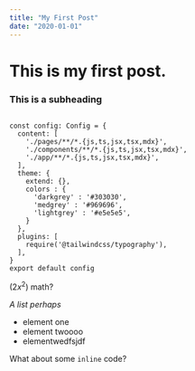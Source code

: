```yaml
---
title: "My First Post"
date: "2020-01-01"
---
```


# This is my first post.

### This is a subheading

```import type { Config } from 'tailwindcss'

const config: Config = {
  content: [
    './pages/**/*.{js,ts,jsx,tsx,mdx}',
    './components/**/*.{js,ts,jsx,tsx,mdx}',
    './app/**/*.{js,ts,jsx,tsx,mdx}',
  ],
  theme: {
    extend: {},
    colors : {
      'darkgrey' : '#303030',
      'medgrey' : '#969696',
      'lightgrey' : '#e5e5e5',
    }
  },
  plugins: [
    require('@tailwindcss/typography'),
  ],
}
export default config
```

$(2x^2)$ math?

_A list perhaps_

- element one
- element twoooo
- elementwedfsjdf

What about some `inline` code?
